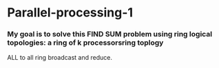 # Parallel-processing-1
### My goal is to solve this FIND SUM problem using ring logical topologies: a ring of k processorsring toplogy
ALL to all ring broadcast and reduce.

